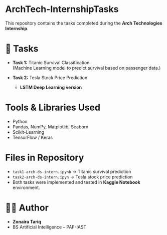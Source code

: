 # ArchTech-InternshipTasks
This repository contains the tasks completed during the **Arch Technologies Internship**.

# 📌 Tasks
- **Task 1:** Titanic Survival Classification  
  (Machine Learning model to predict survival based on passenger data.)  

- **Task 2:** Tesla Stock Price Prediction   
  - **LSTM Deep Learning version**

# Tools & Libraries Used
- Python
- Pandas, NumPy, Matplotlib, Seaborn
- Scikit-Learning
- TensorFlow / Keras

# Files in Repository
- `task1-arch-ds-intern.ipynb` → Titanic survival prediction  
- `task2-arch-ds-intern.ipyn` → Tesla stock price prediction
- Both tasks were implemented and tested in **Kaggle Notebook** environment. 

# 👩‍💻 Author
- **Zonaira Tariq** 
- BS Artificial Intelligence – PAF-IAST  
